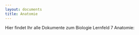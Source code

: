 ```yaml
---
layout: documents
title: Anatomie
---
```

Hier findet Ihr alle Dokumente zum Biologie Lernfeld 7 Anatomie:

